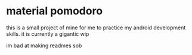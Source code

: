 # material pomodoro
this is a small project of mine for me to practice my android development skills.
it is currently a gigantic wip

im bad at making readmes sob
